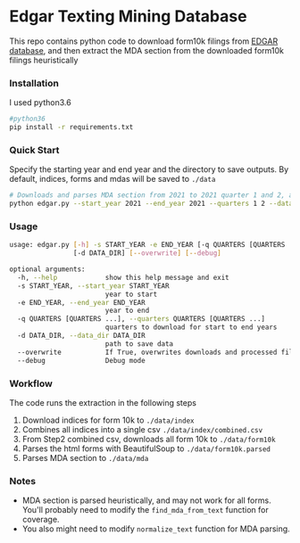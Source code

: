 # Edgar Texting Mining Database

This repo contains python code to download form10k filings  from [EDGAR database](https://www.sec.gov/edgar.shtml), 
and then extract the MDA section from the downloaded form10k filings heuristically


### Installation

I used python3.6
```bash
#python36
pip install -r requirements.txt
```


### Quick Start

Specify the starting year and end year and the directory to save outputs.
By default, indices, forms and mdas will be saved to `./data`

```bash
# Downloads and parses MDA section from 2021 to 2021 quarter 1 and 2, and saves to `./data/`
python edgar.py --start_year 2021 --end_year 2021 --quarters 1 2 --data_dir ./data/
```

### Usage
```bash
usage: edgar.py [-h] -s START_YEAR -e END_YEAR [-q QUARTERS [QUARTERS ...]]
                [-d DATA_DIR] [--overwrite] [--debug]

optional arguments:
  -h, --help            show this help message and exit
  -s START_YEAR, --start_year START_YEAR
                        year to start
  -e END_YEAR, --end_year END_YEAR
                        year to end
  -q QUARTERS [QUARTERS ...], --quarters QUARTERS [QUARTERS ...]
                        quarters to download for start to end years
  -d DATA_DIR, --data_dir DATA_DIR
                        path to save data
  --overwrite           If True, overwrites downloads and processed files.
  --debug               Debug mode
```

### Workflow

The code runs the extraction in the following steps
1. Download indices for form 10k to `./data/index`
2. Combines all indices into a single csv `./data/index/combined.csv`
3. From Step2 combined csv, downloads all form 10k to `./data/form10k`
4. Parses the html forms with BeautifulSoup to `./data/form10k.parsed`
5. Parses MDA section to `./data/mda`

### Notes

- MDA section is parsed heuristically, and may not work for all forms. You'll probably need to modify the `find_mda_from_text` function for coverage.
- You also might need to modify `normalize_text` function for MDA parsing.